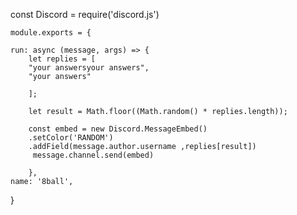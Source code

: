 const Discord = require('discord.js')

    module.exports = {

    run: async (message, args) => {
        let replies = [
        "your answersyour answers",
        "your answers"

        ];
    
        let result = Math.floor((Math.random() * replies.length));
    
        const embed = new Discord.MessageEmbed()
        .setColor('RANDOM')
        .addField(message.author.username ,replies[result])
         message.channel.send(embed)

        },
    name: '8ball',

}
